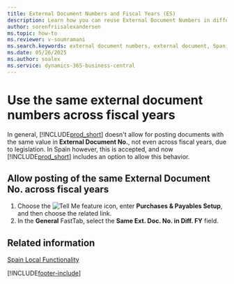 ```yaml
---
title: External Document Numbers and Fiscal Years (ES)
description: Learn how you can reuse External Document Numbers in different fiscal years in the Spanish version of Business Central.
author: sorenfriisalexandersen
ms.topic: how-to
ms.reviewer: v-soumramani
ms.search.keywords: external document numbers, external document, Spanish version
ms.date: 05/26/2025
ms.author: soalex
ms.service: dynamics-365-business-central
---
```


# Use the same external document numbers across fiscal years

In general, [!INCLUDE[prod_short](../../includes/prod_short.md)] doesn't allow for posting documents with the same value in **External Document No.**, not even across fiscal years, due to legislation. In Spain however, this is accepted, and now [!INCLUDE[prod_short](../../includes/prod_short.md)] includes an option to allow this behavior.  

## Allow posting of the same **External Document No.** across fiscal years

1. Choose the ![Tell Me feature](../../media/ui-search/search_small.png "Tell me what you want to do") icon, enter **Purchases & Payables Setup**, and then choose the related link.  
1. In the **General** FastTab, select the **Same Ext. Doc. No. in Diff. FY** field.

## Related information

[Spain Local Functionality](spain-local-functionality.md)

[!INCLUDE[footer-include](../../includes/footer-banner.md)]
